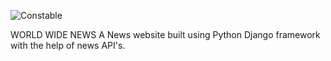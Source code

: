 ![Constable](https://img.shields.io/badge/dynamic/json?label=Constable&query=$.grade&url=https://constable-github.firebaseio.com/Sameer1907/news_app/master.json)

WORLD WIDE NEWS
A News website built using Python Django framework with the help of news API's.
